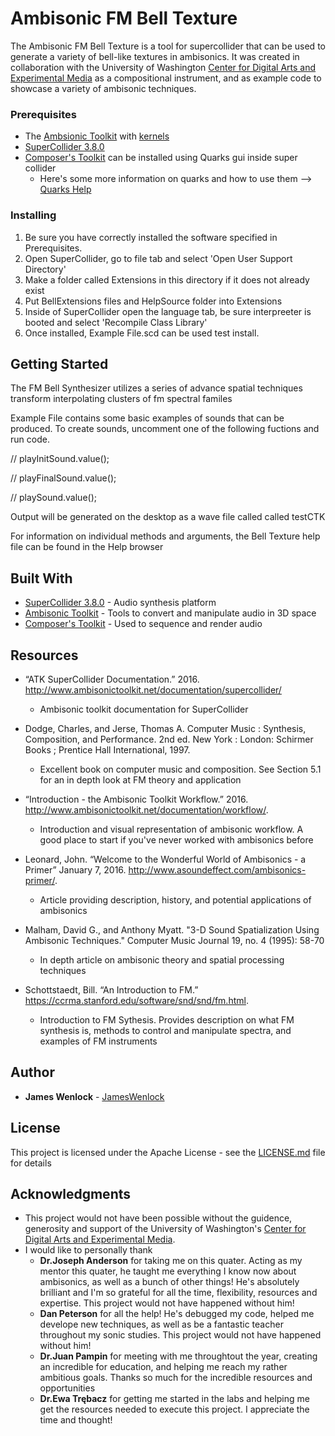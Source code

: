 # Ambisonic FM Bell Texture

The Ambisonic FM Bell Texture is a tool for supercollider that can be used to generate a variety of  bell-like textures in ambisonics. It was created in collaboration with the University of Washington [Center for Digital Arts and Experimental Media](https://dxarts.washington.edu/) as a compositional instrument, and as example code to showcase a variety of ambisonic techniques.


### Prerequisites   
* The [Ambsionic Toolkit](http://www.ambisonictoolkit.net/download/supercollider/) with [kernels](http://www.ambisonictoolkit.net/download/kernels/)
* [SuperCollider 3.8.0](http://supercollider.github.io/download.html)
* [Composer's Toolkit](https://github.com/supercollider-quarks/Ctk) can be installed using Quarks gui inside super collider
    *  Here's some more information on quarks and how to use them --> [Quarks Help](http://doc.sccode.org/Guides/UsingQuarks.html)
    
### Installing

1. Be sure you have correctly installed the software specified in Prerequisites.
2. Open SuperCollider, go to file tab and select 'Open User Support Directory'
3. Make a folder called Extensions in this directory if it does not already exist
4. Put BellExtensions files and HelpSource folder into Extensions
5. Inside of SuperCollider open the language tab, be sure interpreeter is booted and select 'Recompile Class Library'
6. Once installed, Example File.scd can be used test install. 
    
## Getting Started

The FM Bell Synthesizer utilizes a series of advance spatial techniques transform interpolating clusters of fm spectral familes

Example File contains some basic examples of sounds that can be produced. To create sounds, uncomment one of the following fuctions and run code.

// playInitSound.value();

// playFinalSound.value();

// playSound.value();

Output will be generated on the desktop as a wave file called called testCTK

For information on individual methods and arguments, the Bell Texture help file can be found in the Help browser

## Built With

* [SuperCollider 3.8.0](http://supercollider.github.io/download) - Audio synthesis platform 
* [Ambisonic Toolkit](http://www.ambisonictoolkit.net/) - Tools to convert and manipulate audio in 3D space
* [Composer's Toolkit](https://github.com/supercollider-quarks/Ctk) - Used to sequence and render audio

## Resources 

* “ATK SuperCollider Documentation.” 2016. http://www.ambisonictoolkit.net/documentation/supercollider/
   * Ambisonic toolkit documentation for SuperCollider

* Dodge, Charles, and Jerse, Thomas A. Computer Music : Synthesis, Composition, and Performance. 2nd ed. New York : London: Schirmer Books ; Prentice Hall International, 1997.
   * Excellent book on computer music and composition. See Section 5.1 for an in depth look at FM theory and application
   
   
* “Introduction - the Ambisonic Toolkit Workflow.” 2016. http://www.ambisonictoolkit.net/documentation/workflow/.
   * Introduction and visual representation of ambisonic workflow. A good place to start if you've never worked with ambisonics before  
   
* Leonard, John. “Welcome to the Wonderful World of Ambisonics - a Primer” January 7, 2016. http://www.asoundeffect.com/ambisonics-primer/.
   * Article providing description, history, and potential applications of ambisonics


* Malham, David G., and Anthony Myatt. "3-D Sound Spatialization Using Ambisonic Techniques." Computer Music Journal 19, no. 4 (1995): 58-70
   * In depth article on ambisonic theory and spatial processing techniques


* Schottstaedt, Bill. “An Introduction to FM.” https://ccrma.stanford.edu/software/snd/snd/fm.html.
   * Introduction to FM Sythesis. Provides description on what FM synthesis is, methods to control and manipulate spectra, and examples of FM instruments


## Author

* **James Wenlock** - [JamesWenlock](https://github.com/JamesWenlock)

## License

This project is licensed under the Apache License - see the [LICENSE.md](LICENSE.md) file for details

## Acknowledgments

* This project would not have been possible without the guidence, generosity and support of the University of Washington's [Center for Digital Arts and Experimental Media](https://dxarts.washington.edu/).
* I would like to personally thank
    * **Dr.Joseph Anderson** for taking me on this quater. Acting as my mentor this quater, he taught me everything I know now about ambisonics, as well as a bunch of other things! He's absolutely brilliant and I'm so grateful for all the time, flexibility, resources and expertise. This project would not have happened without him!
    * **Dan Peterson** for all the help! He's debugged my code, helped me develope new techniques, as well as be a fantastic teacher throughout my sonic studies. This project would not have happened without him!
    * **Dr.Juan Pampin** for meeting with me throughtout the year, creating an incredible for education, and helping me reach my rather ambitious goals. Thanks so much for the incredible resources and opportunities  
    * **Dr.Ewa Trębacz** for getting me started in the labs and helping me get the resources needed to execute this project. I appreciate the time and thought!
